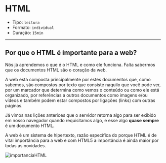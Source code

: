 # HTML

- Tipo: `leitura`
- Formato: `individual`
- Duração: `15min`

***

## Por que o HTML é importante para a web?

Nós já aprendemos o que é o HTML e como ele funciona. Falta sabermos que os documentos HTML são o coração da web.

A web está composta principalmente por estes documentos que, como sabemos, são compostos por texto que consiste naquilo que você pode ver, por um marcador que determina como vemos o conteúdo ou como ele está organizado, por referências a outros documentos como imagens e/ou vídeos e também podem estar compostos por ligações (links) com outras páginas.

Já vimos nas lições anterioes que o servidor retorna algo para ser exibido em nosso navegador quando requisitamos algo, e esse algo **quase sempre** é um documento HTML.

A web é um sistema de hipertexto, razão específica do porque HTML é de vital importância para a web e com HTML5 a importância é ainda maior por todas as novidades.

![importanciaHTML](https://lh3.googleusercontent.com/XJr1bEuGDRDFzyQvhANCQW2zRcTAABiWpzGiJPwGTRWR0p9cLMJhgJYEtUADdjx9Nocula9o5Wo_AzqKpJFkkx_Z9j1amQoWgD4QYkNkhLk_9hep46A)
